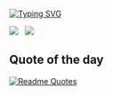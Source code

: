 [![Typing SVG](https://readme-typing-svg.demolab.com?font=Fira+Code&pause=1000&center=true&vCenter=true&random=false&width=700&height=70&lines=Gabriel+Kuek;Cyber+Security)](https://git.io/typing-svg)

<a href="https://www.linkedin.com/in/gabriel-kuek/"><img src="https://img.shields.io/badge/-LinkedIn-0072b1?&style=for-the-badge&logo=linkedin&logoColor=white" /></a>
&nbsp;
<a href="https://oxygen28.github.io/"><img src="https://img.shields.io/badge/-Blog-64748b?&style=for-the-badge&logo=blog&logoColor=white" /></a>

## Quote of the day
[![Readme Quotes](https://quotes-github-readme.vercel.app/api?type=horizontal&theme=algolia)](https://github.com/piyushsuthar/github-readme-quotes)

